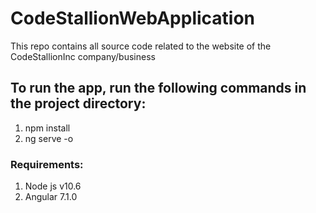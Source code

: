 # CodeStallionWebApplication
This repo contains all source code related to the website of the CodeStallionInc company/business
## To run the app, run the following commands in the project directory:
1. npm install
2. ng serve -o
### Requirements:
1. Node js v10.6
2. Angular 7.1.0
